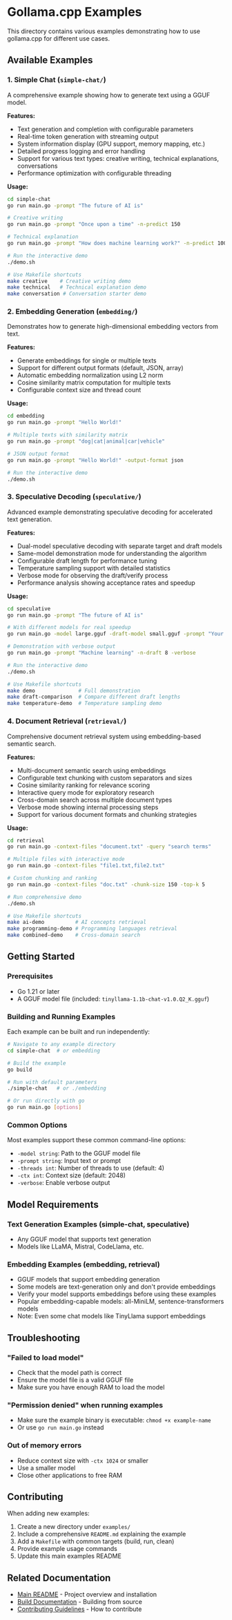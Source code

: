 # Gollama.cpp Examples

This directory contains various examples demonstrating how to use gollama.cpp for different use cases.

## Available Examples

### 1. Simple Chat (`simple-chat/`)
A comprehensive example showing how to generate text using a GGUF model.

**Features:**
- Text generation and completion with configurable parameters
- Real-time token generation with streaming output
- System information display (GPU support, memory mapping, etc.)
- Detailed progress logging and error handling
- Support for various text types: creative writing, technical explanations, conversations
- Performance optimization with configurable threading

**Usage:**
```bash
cd simple-chat
go run main.go -prompt "The future of AI is"

# Creative writing
go run main.go -prompt "Once upon a time" -n-predict 150

# Technical explanation
go run main.go -prompt "How does machine learning work?" -n-predict 100

# Run the interactive demo
./demo.sh

# Use Makefile shortcuts
make creative    # Creative writing demo
make technical   # Technical explanation demo
make conversation # Conversation starter demo
```

### 2. Embedding Generation (`embedding/`)
Demonstrates how to generate high-dimensional embedding vectors from text.

**Features:**
- Generate embeddings for single or multiple texts
- Support for different output formats (default, JSON, array)
- Automatic embedding normalization using L2 norm
- Cosine similarity matrix computation for multiple texts
- Configurable context size and thread count

**Usage:**
```bash
cd embedding
go run main.go -prompt "Hello World!"

# Multiple texts with similarity matrix
go run main.go -prompt "dog|cat|animal|car|vehicle"

# JSON output format
go run main.go -prompt "Hello World!" -output-format json

# Run the interactive demo
./demo.sh
```

### 3. Speculative Decoding (`speculative/`)
Advanced example demonstrating speculative decoding for accelerated text generation.

**Features:**
- Dual-model speculative decoding with separate target and draft models
- Same-model demonstration mode for understanding the algorithm
- Configurable draft length for performance tuning
- Temperature sampling support with detailed statistics
- Verbose mode for observing the draft/verify process
- Performance analysis showing acceptance rates and speedup

**Usage:**
```bash
cd speculative
go run main.go -prompt "The future of AI is"

# With different models for real speedup
go run main.go -model large.gguf -draft-model small.gguf -prompt "Your prompt"

# Demonstration with verbose output
go run main.go -prompt "Machine learning" -n-draft 8 -verbose

# Run the interactive demo
./demo.sh

# Use Makefile shortcuts
make demo              # Full demonstration
make draft-comparison  # Compare different draft lengths
make temperature-demo  # Temperature sampling demo
```

### 4. Document Retrieval (`retrieval/`)
Comprehensive document retrieval system using embedding-based semantic search.

**Features:**
- Multi-document semantic search using embeddings
- Configurable text chunking with custom separators and sizes
- Cosine similarity ranking for relevance scoring
- Interactive query mode for exploratory research
- Cross-domain search across multiple document types
- Verbose mode showing internal processing steps
- Support for various document formats and chunking strategies

**Usage:**
```bash
cd retrieval
go run main.go -context-files "document.txt" -query "search terms"

# Multiple files with interactive mode
go run main.go -context-files "file1.txt,file2.txt"

# Custom chunking and ranking
go run main.go -context-files "doc.txt" -chunk-size 150 -top-k 5

# Run comprehensive demo
./demo.sh

# Use Makefile shortcuts
make ai-demo          # AI concepts retrieval
make programming-demo # Programming languages retrieval
make combined-demo    # Cross-domain search
```

## Getting Started

### Prerequisites
- Go 1.21 or later
- A GGUF model file (included: `tinyllama-1.1b-chat-v1.0.Q2_K.gguf`)

### Building and Running Examples

Each example can be built and run independently:

```bash
# Navigate to any example directory
cd simple-chat  # or embedding

# Build the example
go build

# Run with default parameters
./simple-chat   # or ./embedding

# Or run directly with go
go run main.go [options]
```

### Common Options

Most examples support these common command-line options:

- `-model string`: Path to the GGUF model file
- `-prompt string`: Input text or prompt
- `-threads int`: Number of threads to use (default: 4)
- `-ctx int`: Context size (default: 2048)
- `-verbose`: Enable verbose output

## Model Requirements

### Text Generation Examples (simple-chat, speculative)
- Any GGUF model that supports text generation
- Models like LLaMA, Mistral, CodeLlama, etc.

### Embedding Examples (embedding, retrieval)
- GGUF models that support embedding generation
- Some models are text-generation only and don't provide embeddings
- Verify your model supports embeddings before using these examples
- Popular embedding-capable models: all-MiniLM, sentence-transformers models
- Note: Even some chat models like TinyLlama support embeddings

## Troubleshooting

### "Failed to load model"
- Check that the model path is correct
- Ensure the model file is a valid GGUF file
- Make sure you have enough RAM to load the model

### "Permission denied" when running examples
- Make sure the example binary is executable: `chmod +x example-name`
- Or use `go run main.go` instead

### Out of memory errors
- Reduce context size with `-ctx 1024` or smaller
- Use a smaller model
- Close other applications to free RAM

## Contributing

When adding new examples:

1. Create a new directory under `examples/`
2. Include a comprehensive `README.md` explaining the example
3. Add a `Makefile` with common targets (build, run, clean)
4. Provide example usage commands
5. Update this main examples README

## Related Documentation

- [Main README](../README.md) - Project overview and installation
- [Build Documentation](../docs/BUILD.md) - Building from source
- [Contributing Guidelines](../CONTRIBUTING.md) - How to contribute
